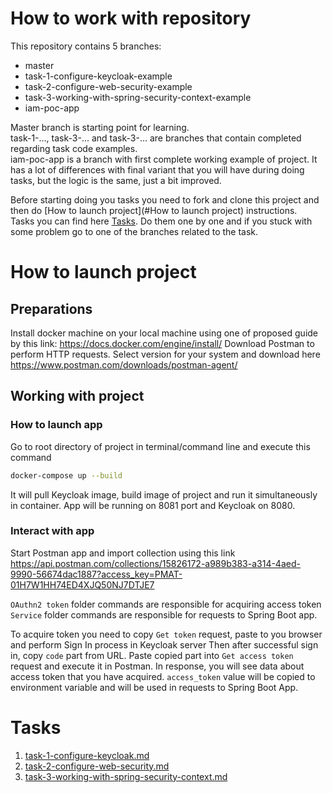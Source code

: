# How to work with repository 

This repository contains 5 branches:
  - master
  - task-1-configure-keycloak-example
  - task-2-configure-web-security-example
  - task-3-working-with-spring-security-context-example
  - iam-poc-app

Master branch is starting point for learning.<br/>
task-1-..., task-3-... and task-3-... are branches that contain completed regarding task code examples.<br/>
iam-poc-app is a branch with first complete working example of project.
It has a lot of differences with final variant that you will have during doing tasks, but the logic is the same, just a bit improved.

Before starting doing you tasks you need to fork and clone this project and then do [How to launch project](#How to launch project) instructions. <br/>
Tasks you can find here [Tasks](#Tasks). Do them one by one and if you stuck with some problem go to one of the branches related to the task.

# How to launch project
## Preparations
Install docker machine on your local machine using one of proposed guide by this link: https://docs.docker.com/engine/install/
Download Postman to perform HTTP requests.
Select version for your system and download here https://www.postman.com/downloads/postman-agent/

## Working with project
### How to launch app
Go to root directory of project in terminal/command line and execute this command
```bash
docker-compose up --build
```
It will pull Keycloak image, build image of project and run it simultaneously in container.
App will be running on 8081 port and Keycloak on 8080.

### Interact with app
Start Postman app and import collection using this link https://api.postman.com/collections/15826172-a989b383-a314-4aed-9990-56674dac1887?access_key=PMAT-01H7W1HH74ED4XJQ50NJ7DTJE7

`OAuthn2 token` folder commands are responsible for acquiring access token
`Service` folder commands are responsible for requests to Spring Boot app.

To acquire token you need to copy `Get token` request, paste to you browser and perform Sign In process in Keycloak server
Then after successful sign in, copy `code` part from URL.
Paste copied part into `Get access token` request and execute it in Postman.
In response, you will see data about access token that you have acquired.
`access_token` value will be copied to environment variable and will be used in requests to Spring Boot App.

# Tasks
1. [task-1-configure-keycloak.md](task-1-configure-keycloak.md)
2. [task-2-configure-web-security.md](task-2-configure-web-security.md)
3. [task-3-working-with-spring-security-context.md](task-3-working-with-spring-security-context.md)